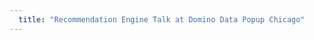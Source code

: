 ```yaml
---
  title: "Recommendation Engine Talk at Domino Data Popup Chicago"
---
```


  <script>
    top.window.location = 'https://www.youtube.com/watch?v=nzKjjddmmMU&list=PLTPpVn_GzeME4OT1YnT8DeElTWTxQGH-h&index=7&mkt_tok=eyJpIjoiWlRaaU0yVmxZMll5WVdJNSIsInQiOiJKXC90V1loa2ZPV0tcLytqOWhyU0dQZVlJbWRcLzZXdVZpblNoaHR4aXl5VFJubFB1R1N6REpxNXBMN0htbnE2d1RYR0o1ck9waEVWK05EYnE1UEJCbXFxTmJEck5lTURJMGhpZjJVVzZ6TURtd3VlZ2V1d3dFbzVqSHdnOUR3d2tiaiJ9';
  </script>
